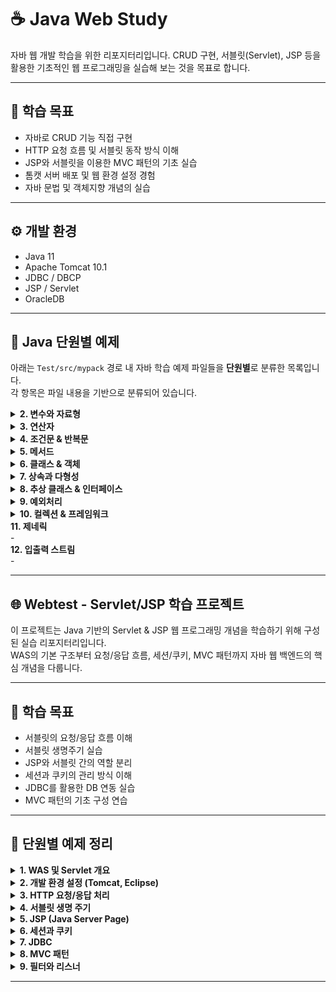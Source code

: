 # ☕ Java Web Study

자바 웹 개발 학습을 위한 리포지터리입니다. CRUD 구현, 서블릿(Servlet), JSP 등을 활용한 기초적인 웹 프로그래밍을 실습해 보는 것을 목표로 합니다.

---

## 📌 학습 목표

- 자바로 CRUD 기능 직접 구현
- HTTP 요청 흐름 및 서블릿 동작 방식 이해
- JSP와 서블릿을 이용한 MVC 패턴의 기초 실습
- 톰캣 서버 배포 및 웹 환경 설정 경험
- 자바 문법 및 객체지향 개념의 실습

---

## ⚙️ 개발 환경

- Java 11  
- Apache Tomcat 10.1  
- JDBC / DBCP  
- JSP / Servlet  
- OracleDB  

---

## 📁 Java 단원별 예제

아래는 `Test/src/mypack` 경로 내 자바 학습 예제 파일들을 **단원별**로 분류한 목록입니다.  
각 항목은 파일 내용을 기반으로 분류되어 있습니다.

<details>
<summary><strong>2. 변수와 자료형</strong></summary>

- [`Wrapper.java`](Test/src/mypack/Wrapper.java)

</details>

<details>
<summary><strong>3. 연산자</strong></summary>

- [`MoneyDivider.java`](Test/src/mypack/MoneyDivider.java)

</details>

<details>
<summary><strong>4. 조건문 & 반복문</strong></summary>

- [`IsTriangle.java`](Test/src/mypack/IsTriangle.java)  
- [`RectCheck.java`](Test/src/mypack/RectCheck.java)  
- [`ForLoop.java`](Test/src/mypack/ForLoop.java)  
- [`ForEach.java`](Test/src/mypack/ForEach.java)  
- [`WhileLoop.java`](Test/src/mypack/WhileLoop.java)

</details>

<details>
<summary><strong>5. 메서드</strong></summary>

- [`StaticMember.java`](Test/src/mypack/StaticMember.java)

</details>

<details>
<summary><strong>6. 클래스 & 객체</strong></summary>

- [`Book.java`](Test/src/mypack/Book.java)  
- [`OOP_Circle.java`](Test/src/mypack/OOP_Circle.java)  
- [`Equals.java`](Test/src/mypack/Equals.java)

</details>

<details>
<summary><strong>7. 상속과 다형성</strong></summary>

- [`Inheritance.java`](Test/src/mypack/Inheritance.java)  
- [`MethodOverridingEx.java`](Test/src/mypack/MethodOverridingEx.java)

</details>

<details>
<summary><strong>8. 추상 클래스 & 인터페이스</strong></summary>

- [`GoodCalc.java`](Test/src/mypack/GoodCalc.java)  
- [`Interface.java`](Test/src/mypack/Interface.java)

</details>

<details>
<summary><strong>9. 예외처리</strong></summary>

- [`JavaException.java`](Test/src/mypack/JavaException.java)

</details>

<details>
<summary><strong>10. 컬렉션 & 프레임워크</strong></summary>

- [`ArrayListEx.java`](Test/src/mypack/ArrayListEx.java)  
- [`VectorEx.java`](Test/src/mypack/VectorEx.java)  
- [`PointVector.java`](Test/src/mypack/PointVector.java)  
- [`IteratorEx.java`](Test/src/mypack/IteratorEx.java)  
- [`HashMapDicEx.java`](Test/src/mypack/HashMapDicEx.java)  
- [`HashMapScoreEx.java`](Test/src/mypack/HashMapScoreEx.java)  
- [`HashMapStudentEx.java`](Test/src/mypack/HashMapStudentEx.java)

</details>
<summary><strong>11. 제네릭 </strong></summary>
-

</details>
<summary><strong>12. 입출력 스트림 </strong></summary>
-

---
## 🌐 Webtest - Servlet/JSP 학습 프로젝트

이 프로젝트는 Java 기반의 Servlet & JSP 웹 프로그래밍 개념을 학습하기 위해 구성된 실습 리포지터리입니다.  
WAS의 기본 구조부터 요청/응답 흐름, 세션/쿠키, MVC 패턴까지 자바 웹 백엔드의 핵심 개념을 다룹니다.

---

## 📌 학습 목표

- 서블릿의 요청/응답 흐름 이해
- 서블릿 생명주기 실습
- JSP와 서블릿 간의 역할 분리
- 세션과 쿠키의 관리 방식 이해
- JDBC를 활용한 DB 연동 실습
- MVC 패턴의 기초 구성 연습

---

## 📁 단원별 예제 정리

<details>
<summary><strong>1. WAS 및 Servlet 개요</strong></summary>

- [`HelloServlet.java`](webtest/src/main/sec01/ex01/HelloServlet.java)

</details>

<details>
<summary><strong>2. 개발 환경 설정 (Tomcat, Eclipse)</strong></summary>

- [`web.xml`](CRUD_Project/src/main/webapp/WEB-INF/web.xml)

</details>

<details>
<summary><strong>3. HTTP 요청/응답 처리</strong></summary>

- [`RequestParamServlet.java`](webtest/src/main/sec02/ex01/RequestParamServlet.java)  
- [`UserInsertServlet.java`](CRUD_Project/src/main/java/sec01/ex01/UserInsertServlet.java)

</details>

<details>
<summary><strong>4. 서블릿 생명 주기</strong></summary>

<!-- 예제 없음 -->

</details>

<details>
<summary><strong>5. JSP (Java Server Page)</strong></summary>

<!-- 예제 없음 -->

</details>

<details>
<summary><strong>6. 세션과 쿠키</strong></summary>

<!-- 예제 없음 -->

</details>

<details>
<summary><strong>7. JDBC</strong></summary>

- [`UserDAO.java`](CRUD_Project/src/main/java/sec01/ex01/UserDAO.java)

</details>

<details>
<summary><strong>8. MVC 패턴</strong></summary>

- [`UserListServlet.java`](CRUD_Project/src/main/java/sec02/ex01/UserListServlet.java)  
- [`User.java`](CRUD_Project/src/main/java/sec02/ex01/User.java)

</details>

<details>
<summary><strong>9. 필터와 리스너</strong></summary>

<!-- 예제 없음 -->

</details>

---
</details>



